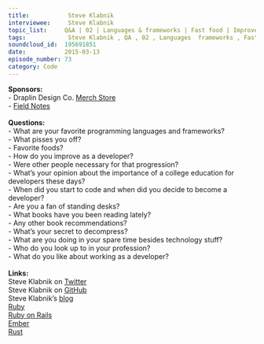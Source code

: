 ```yaml
--- 
title:           Steve Klabnik 
interviewee:     Steve Klabnik 
topic_list:     Q&A | 02 | Languages & frameworks | Fast food | Improve | Mentors | College education | Starting out | Books | Free time | Idols | Developer benefits
tags:            Steve Klabnik , QA , 02 , Languages  frameworks , Fast food , Improve , Mentors , College education , Starting out , Books , Free time , Idols , Developer benefits
soundcloud_id:  195691851
date:           2015-03-13
episode_number: 73
category: Code
---
```


<p class="show_notes_display"><b>Sponsors:<br></b>- Draplin Design Co. <a rel="nofollow" target="_blank" href="http://draplin.com/merch/">Merch Store</a><br>- <a rel="nofollow" target="_blank" href="http://fieldnotesbrand.com/">Field Notes</a><br><b><br>Questions:</b><br>- What are your favorite programming languages and frameworks?<br>- What pisses you off?<br>- Favorite foods?<br>- How do you improve as a developer?<br>- Were other people necessary for that progression?<br>- What’s your opinion about the importance of a college education for developers these days?<br>- When did you start to code and when did you decide to become a developer?<br>- Are you a fan of standing desks?<br>- What books have you been reading lately?<br>- Any other book recommendations?<br>- What’s your secret to decompress?<br>- What are you doing in your spare time besides technology stuff?<br>- Who do you look up to in your profession?<br>- What do you like about working as a developer?<br><br><b>Links:</b><br>Steve Klabnik on <a rel="nofollow" target="_blank" href="https://twitter.com/steveklabnik">Twitter</a><br>Steve Klabnik on <a rel="nofollow" target="_blank" href="https://github.com/steveklabnik">GitHub</a><br>Steve Klabnik’s <a rel="nofollow" target="_blank" href="http://blog.steveklabnik.com/">blog</a><br><a rel="nofollow" target="_blank" href="http://ruby-doc.org/">Ruby</a><br><a rel="nofollow" target="_blank" href="http://rubyonrails.org/">Ruby on Rails</a><br><a rel="nofollow" target="_blank" href="http://emberjs.com/">Ember</a><br><a rel="nofollow" target="_blank" href="http://www.rust-lang.org/">Rust</a></p>
